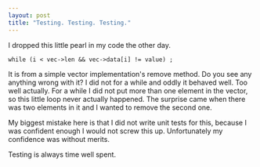 ```yaml
---
layout: post
title: "Testing. Testing. Testing."
---
```


I dropped this little pearl in my code the other day.

    while (i < vec->len && vec->data[i] != value) ;

It is from a simple vector implementation's remove method. Do you see any
anything wrong with it? I did not for a while and oddly it behaved well. Too
well actually. For a while I did not put more than one element in the vector, so
this little loop never actually happened. The surprise came when there was two
elements in it and I wanted to remove the second one.

My biggest mistake here is that I did not write unit tests for this, because I
was confident enough I would not screw this up. Unfortunately my confidence was
without merits.

Testing is always time well spent.
